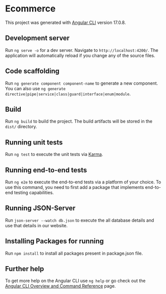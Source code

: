 # Ecommerce

This project was generated with [Angular CLI](https://github.com/angular/angular-cli) version 17.0.8.

## Development server

Run `ng serve -o` for a dev server. Navigate to `http://localhost:4200/`. The application will automatically reload if you change any of the source files.

## Code scaffolding

Run `ng generate component component-name` to generate a new component. You can also use `ng generate directive|pipe|service|class|guard|interface|enum|module`.

## Build

Run `ng build` to build the project. The build artifacts will be stored in the `dist/` directory.

## Running unit tests

Run `ng test` to execute the unit tests via [Karma](https://karma-runner.github.io).

## Running end-to-end tests

Run `ng e2e` to execute the end-to-end tests via a platform of your choice. To use this command, you need to first add a package that implements end-to-end testing capabilities.

## Running JSON-Server

Run `json-server --watch db.json` to execute the all database details and use that details in our website.

## Installing Packages for running
Run `npm install` to install all packages present in package.json file.

## Further help

To get more help on the Angular CLI use `ng help` or go check out the [Angular CLI Overview and Command Reference](https://angular.io/cli) page.


